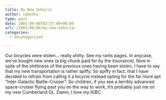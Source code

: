 ```yaml
---
title: My New Vehicle
author: cpbotha
type: post
date: 2001-09-06T02:57:00+00:00
url: /2001/09/06/my-new-vehicle/
categories:
  - Uncategorized

---
```

Our bicycles were stolen&#8230; really shitty. See my rants pages. In anycase, we&#8217;ve bought new ones (a big chunk paid for by the insurance). Now in spite of the shittiness of the previous ones having been stolen, I have to say that my new transportation is rather spiffy. So spiffy in fact, that I have decided to refrain from calling it a bicycle instead opting for the far more apt &#8220;Inter-Galactic Battle-Cruiser&#8221;. So children, if you see a terribly advanced space-cruiser flying past you on the way to work, it&#8217;s probably just me on my new Cumberland GL. Damn, I love my IGBC.

